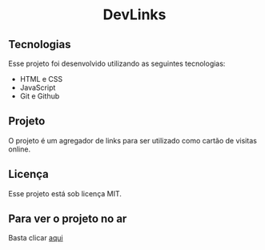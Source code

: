 <h1 align="center">DevLinks</h1>

## Tecnologias

Esse projeto foi desenvolvido utilizando as seguintes tecnologias:

- HTML e CSS
- JavaScript
- Git e Github

## Projeto

O projeto é um agregador de links para ser utilizado como cartão de visitas online.

## Licença

Esse projeto está sob licença MIT.

## Para ver o projeto no ar

Basta clicar [aqui]()
